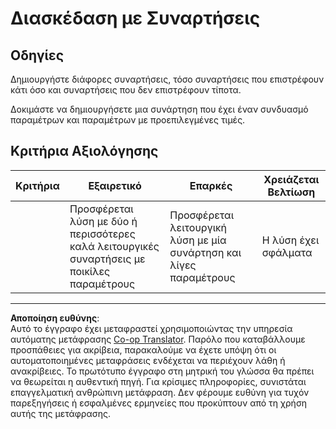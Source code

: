 <!--
CO_OP_TRANSLATOR_METADATA:
{
  "original_hash": "8973f96157680a13e9446e4bb540ee57",
  "translation_date": "2025-08-26T21:45:02+00:00",
  "source_file": "2-js-basics/2-functions-methods/assignment.md",
  "language_code": "el"
}
-->
# Διασκέδαση με Συναρτήσεις

## Οδηγίες

Δημιουργήστε διάφορες συναρτήσεις, τόσο συναρτήσεις που επιστρέφουν κάτι όσο και συναρτήσεις που δεν επιστρέφουν τίποτα.

Δοκιμάστε να δημιουργήσετε μια συνάρτηση που έχει έναν συνδυασμό παραμέτρων και παραμέτρων με προεπιλεγμένες τιμές.

## Κριτήρια Αξιολόγησης

| Κριτήρια | Εξαιρετικό                                                                                 | Επαρκές                                                         | Χρειάζεται Βελτίωση |
| -------- | ------------------------------------------------------------------------------------------ | ---------------------------------------------------------------- | ------------------- |
|          | Προσφέρεται λύση με δύο ή περισσότερες καλά λειτουργικές συναρτήσεις με ποικίλες παραμέτρους | Προσφέρεται λειτουργική λύση με μία συνάρτηση και λίγες παραμέτρους | Η λύση έχει σφάλματα |

---

**Αποποίηση ευθύνης**:  
Αυτό το έγγραφο έχει μεταφραστεί χρησιμοποιώντας την υπηρεσία αυτόματης μετάφρασης [Co-op Translator](https://github.com/Azure/co-op-translator). Παρόλο που καταβάλλουμε προσπάθειες για ακρίβεια, παρακαλούμε να έχετε υπόψη ότι οι αυτοματοποιημένες μεταφράσεις ενδέχεται να περιέχουν λάθη ή ανακρίβειες. Το πρωτότυπο έγγραφο στη μητρική του γλώσσα θα πρέπει να θεωρείται η αυθεντική πηγή. Για κρίσιμες πληροφορίες, συνιστάται επαγγελματική ανθρώπινη μετάφραση. Δεν φέρουμε ευθύνη για τυχόν παρεξηγήσεις ή εσφαλμένες ερμηνείες που προκύπτουν από τη χρήση αυτής της μετάφρασης.